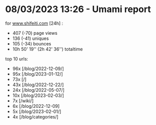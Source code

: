 # 08/03/2023 13:26 - Umami report
for www.shifeiti.com [24h] :

 - 407 (-70) page views
 - 136 (-41) uniques
 - 105 (-34) bounces
 - 10h 50' 19'' (2h 42' 36'') totaltime


top 10 urls:
 - 96x [/blog/2022-12-09/]
 - 95x [/blog/2023-01-12/]
 - 73x [/]
 - 43x [/blog/2022-12-22/]
 - 24x [/blog/2022-05-07/]
 - 10x [/blog/2023-02-03/]
 - 7x [/wiki/]
 - 6x [/blog/2022-12-09]
 - 5x [/blog/2023-02-01/]
 - 4x [/blog/categories/]


